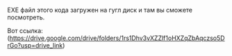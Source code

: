 EXE файл этого кода загружен на гугл диск и там вы сможете посмотреть.

Вот ссылка:
(https://drive.google.com/drive/folders/1rs1Dhv3vXZZlf1oHXZqZbAqczso5DrGo?usp=drive_link)
